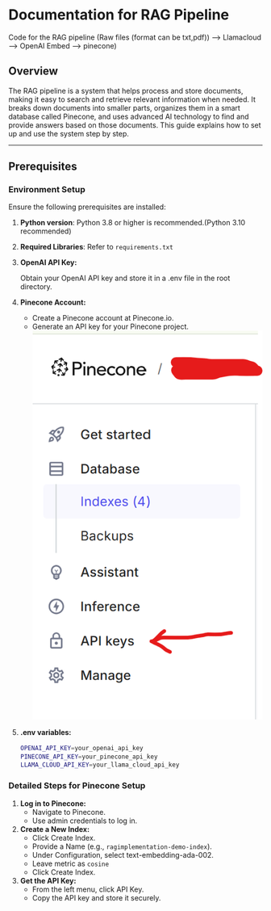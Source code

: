 # Documentation for RAG Pipeline

Code for the RAG pipeline (Raw files (format can be txt,pdf)) --> Llamacloud --> OpenAI Embed --> pinecone)

## Overview
The RAG pipeline is a system that helps process and store documents, making it easy to search and retrieve relevant information when needed. It breaks down documents into smaller parts, organizes them in a smart database called Pinecone, and uses advanced AI technology to find and provide answers based on those documents. This guide explains how to set up and use the system step by step.

---

## Prerequisites

### Environment Setup
Ensure the following prerequisites are installed:

1. **Python version**: Python 3.8 or higher is recommended.(Python 3.10 recommended)
2. **Required Libraries**: Refer to `requirements.txt`
3. **OpenAI API Key:**

    Obtain your OpenAI API key and store it in a .env file in the root directory.
4. **Pinecone Account:**
    * Create a Pinecone account at Pinecone.io.
    * Generate an API key for your Pinecone project.
    ![img.png](img.png)

5. **.env variables:**
    ```bash
    OPENAI_API_KEY=your_openai_api_key
    PINECONE_API_KEY=your_pinecone_api_key
    LLAMA_CLOUD_API_KEY=your_llama_cloud_api_key
### Detailed Steps for Pinecone Setup
1.	**Log in to Pinecone:**
	* Navigate to Pinecone.
	* Use admin credentials to log in.
2.	**Create a New Index:**
	* Click Create Index.
	* Provide a Name (e.g., `ragimplementation-demo-index`).
	* Under Configuration, select text-embedding-ada-002.
    * Leave metric as `cosine`
	* Click Create Index.
3.	**Get the API Key:**
	* From the left menu, click API Key.
	* Copy the API key and store it securely.
